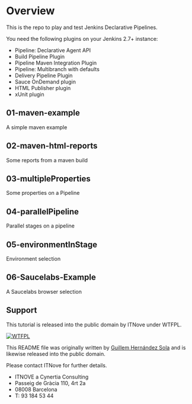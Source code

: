 # Overview

This is the repo to play and test Jenkins Declarative Pipelines.

You need the following plugins on your Jenkins 2.7+ instance:

* Pipeline: Declarative Agent API
* Build Pipeline Plugin
* Pipeline Maven Integration Plugin
* Pipeline: Multibranch with defaults
* Delivery Pipeline Plugin
* Sauce OnDemand plugin
* HTML Publisher plugin
* xUnit plugin


## 01-maven-example
A simple maven example
## 02-maven-html-reports
Some reports from a maven build
## 03-multipleProperties
Some properties on a Pipeline
## 04-parallelPipeline
Parallel stages on a pipeline
## 05-environmentInStage
Environment selection
## 06-Saucelabs-Example
A Saucelabs browser selection

## Support

This tutorial is released into the public domain by ITNove under WTFPL.

[![WTFPL](http://www.wtfpl.net/wp-content/uploads/2012/12/wtfpl-badge-1.png)](http://www.wtfpl.net/)

This README file was originally written by [Guillem Hernández Sola](https://www.linkedin.com/in/guillemhernandezsola/) and is likewise released into the public domain.

Please contact ITNove for further details.

* ITNOVE a Cynertia Consulting
* Passeig de Gràcia 110, 4rt 2a
* 08008 Barcelona
* T: 93 184 53 44